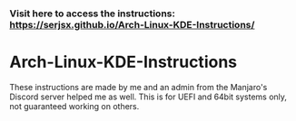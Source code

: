 ### Visit here to access the instructions: https://serjsx.github.io/Arch-Linux-KDE-Instructions/

# Arch-Linux-KDE-Instructions
These instructions are made by me and an admin from the Manjaro's Discord server helped me as well. This is for UEFI and 64bit systems only, not guaranteed working on others.
